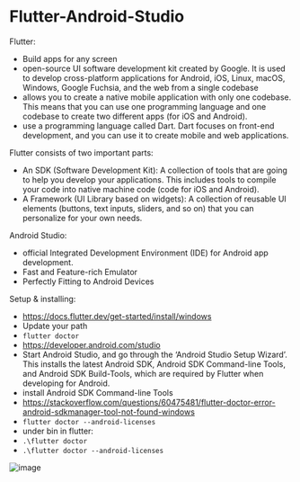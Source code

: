 # Flutter-Android-Studio

Flutter:
- Build apps for any screen
- open-source UI software development kit created by Google. It is used to develop cross-platform applications for Android, iOS, Linux, macOS, Windows, Google Fuchsia, and the web from a single codebase
- allows you to create a native mobile application with only one codebase. This means that you can use one programming language and one codebase to create two different apps (for iOS and Android).
- use a programming language called Dart. Dart focuses on front-end development, and you can use it to create mobile and web applications.


Flutter consists of two important parts:
- An SDK (Software Development Kit): A collection of tools that are going to help you develop your applications. This includes tools to compile your code into native machine code (code for iOS and Android).
- A Framework (UI Library based on widgets): A collection of reusable UI elements (buttons, text inputs, sliders, and so on) that you can personalize for your own needs.

Android Studio:
- official Integrated Development Environment (IDE) for Android app development.
- Fast and Feature-rich Emulator
- Perfectly Fitting to Android Devices


Setup & installing:

- https://docs.flutter.dev/get-started/install/windows
- Update your path
- `flutter doctor`
- https://developer.android.com/studio
- Start Android Studio, and go through the ‘Android Studio Setup Wizard’. This installs the latest Android SDK, Android SDK Command-line Tools, and Android SDK Build-Tools, which are required by Flutter when developing for Android.
- install Android SDK Command-line Tools
- https://stackoverflow.com/questions/60475481/flutter-doctor-error-android-sdkmanager-tool-not-found-windows
- `flutter doctor --android-licenses`
- under bin in flutter:
- `.\flutter doctor`
- `.\flutter doctor --android-licenses`

![image](https://user-images.githubusercontent.com/104793540/223442728-b00e646d-3d3a-4c73-a25b-9ff33648f27a.png)


